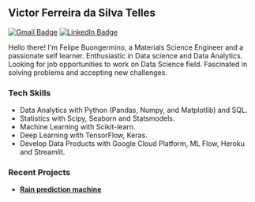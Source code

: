 ## Victor Ferreira da Silva Telles

[![Gmail Badge](https://img.shields.io/badge/-Gmail-c14438?style=flat-square&logo=Gmail&logoColor=white&link=mailto:victor.fs.telles@gmail.com)](mailto:victor.fs.telles@gmail.com)
[![LinkedIn Badge](https://img.shields.io/badge/-LinkedIn-2867B2?style=flat-square&labelColor=2867B2&logo=linkedin&logoColor=white&link=https://https://www.linkedin.com/in/victor-ferreira-da-silva-telles-a735903a/)](https://www.linkedin.com/in/victor-ferreira-da-silva-telles-a735903a/)

Hello there! I'm Felipe Buongermino, a Materials Science Engineer and a passionate self learner. Enthusiastic in Data science and Data Analytics. Looking for job opportunities to work on Data Science field. Fascinated in solving problems and accepting new challenges.



### Tech Skills

-   Data Analytics with Python (Pandas, Numpy, and Matplotlib) and SQL.
-   Statistics with Scipy, Seaborn and Statsmodels.
-   Machine Learning with Scikit-learn.
-   Deep Learning with TensorFlow, Keras.
-   Develop Data Products with Google Cloud Platform, ML Flow, Heroku and Streamlit.
  
 

### Recent Projects

-   **[Rain prediction machine](https://github.com/thamirisbrandao/rain-prediction-machine)**


